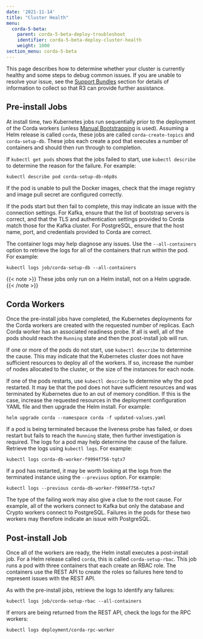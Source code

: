 ```yaml
---
date: '2021-11-14'
title: "Cluster Health"
menu:
  corda-5-beta:
    parent: corda-5-beta-deploy-troubleshoot
    identifier: corda-5-beta-deploy-cluster-health
    weight: 1000
section_menu: corda-5-beta
---
```

<!-- https://r3-cev.atlassian.net/browse/DOC-4187-->

This page describes how to determine whether your cluster is currently healthy and some steps to debug common issues.
If you are unable to resolve your issue, see the [Support Bundles](../support-bundles.html) section for details of information to collect so that R3 can provide further assistance.

## Pre-install Jobs

At install time, two Kubernetes jobs run sequentially prior to the deployment of the Corda workers (unless [Manual Bootstrapping](../deployment-tutorials/manual.html) is used).
Assuming a Helm release is called `corda`, these jobs are called `corda-create-topics` and `corda-setup-db`.
These jobs each create a pod that executes a number of containers and should then run through to completion.

If `kubectl get pods` shows that the jobs failed to start, use `kubectl describe` to determine the reason for the failure.
For example:

```shell
kubectl describe pod corda-setup-db-n6p8s
```

If the pod is unable to pull the Docker images, check that the image registry and image pull secret are configured correctly.

If the pods start but then fail to complete, this may indicate an issue with the connection settings.
For Kafka, ensure that the list of bootstrap servers is correct, and that the TLS and authentication settings provided to Corda match those for the Kafka cluster.
For PostgreSQL, ensure that the host name, port, and credentials provided to Corda are correct.

The container logs may help diagnose any issues.
Use the `--all-containers` option to retrieve the logs for all of the containers that run within the pod.
For example:

```shell
kubectl logs job/corda-setup-db --all-containers
```

{{< note >}}
These jobs only run on a Helm install, not on a Helm upgrade.
{{< /note >}}

## Corda Workers

Once the pre-install jobs have completed, the Kubernetes deployments for the Corda workers are created with the requested number of replicas.
Each Corda worker has an associated readiness probe.
If all is well, all of the pods should reach the `Running` state and then the post-install job will run.

If one or more of the pods do not start, use `kubectl describe` to determine the cause.
This may indicate that the Kubernetes cluster does not have sufficient resources to deploy all of the workers.
If so, increase the number of nodes allocated to the cluster, or the size of the instances for each node.

If one of the pods restarts, use `kubectl describe` to determine why the pod restarted.
It may be that the pod does not have sufficient resources and was terminated by Kubernetes due to an out of memory condition.
If this is the case, increase the requested resources in the deployment configuration YAML file and then upgrade the Helm install.
For example:

```shell
helm upgrade corda --namespace corda -f updated-values.yaml
```

If a pod is being terminated because the liveness probe has failed, or does restart but fails to reach the `Running` state, then further investigation is required.
The logs for a pod may help determine the cause of the failure.
Retrieve the logs using `kubectl logs`.
For example:

```shell
kubectl logs corda-db-worker-f9994f756-tqtx7
```

If a pod has restarted, it may be worth looking at the logs from the terminated instance using the `--previous` option.
For example:

```shell
kubectl logs --previous corda-db-worker-f9994f756-tqtx7
```

The type of the failing work may also give a clue to the root cause.
For example, all of the workers connect to Kafka but only the database and Crypto workers connect to PostgreSQL.
Failures in the pods for these two workers may therefore indicate an issue with PostgreSQL.

## Post-install Job

Once all of the workers are ready, the Helm install executes a post-install job.
For a Helm release called `corda`, this is called `corda-setup-rbac`.
This job runs a pod with three containers that each create an RBAC role.
The containers use the REST API to create the roles so failures here tend to represent issues with the REST API.

As with the pre-install jobs, retrieve the logs to identify any failures:

```shell
kubectl logs job/corda-setup-rbac --all-containers
```

If errors are being returned from the REST API, check the logs for the RPC workers:

```shell
kubectl logs deployment/corda-rpc-worker
```